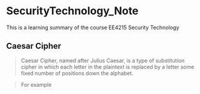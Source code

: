 # SecurityTechnology_Note
This is a learning summary of the course EE4215 Security Technology

Caesar Cipher
---------------
>Caesar Cipher, named after Julius Caesar, is a type of substitution cipher in which each letter in the plaintext is replaced by a letter some fixed number of positions down the alphabet.

> For example
